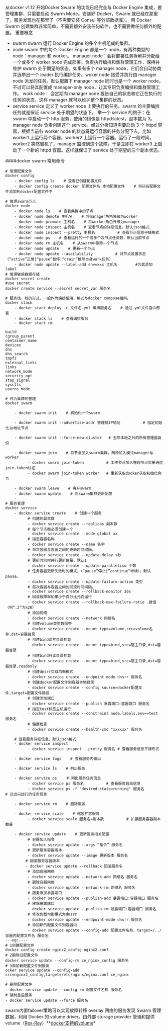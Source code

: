 从docker v1.12 开始Docker Swarm 的功能已经完全与 Docker Engine 集成，要管理集群，只需要启动 Swarm Mode。安装好 Docker，Swarm 就已经在那里了，服务发现也在那里了（不需要安装 Consul 等外部数据库）。
用 Docker Swarm 创建集群非常简单，不需要额外安装任何软件，也不需要做任何额外的配置。
重要概念
- swarm
swarm 运行 Docker Engine 的多个主机组成的集群。
- node
swarm 中的每个 Docker Engine 都是一个 node，有两种类型的 node：manager 和 worker。
manager node：会将部署任务拆解并分配给一个或多个 worker node 完成部署。负责执行编排和集群管理工作，保持并维护 swarm 处于期望的状态。如果有多个 manager node，它们会自动协商并选举出一个 leader 执行编排任务。woker node 接受并执行由 manager node 派发的任务。默认配置下 manager node 同时也是一个 worker node，不过可以将其配置成 manager-only node，让其专职负责编排和集群管理工作。
work node： 会定期向 manager node 报告自己的状态和它正在执行的任务的状态，这样 manager 就可以维护整个集群的状态。
- service
service 定义了 worker node 上要执行的任务。swarm 的主要编排任务就是保证 service 处于期望的状态下。
举一个 service 的例子：在 swarm 中启动一个 http 服务，使用的镜像是 httpd:latest，副本数为 3。manager node 负责创建这个 service，经过分析知道需要启动 3 个 httpd 容器，根据当前各 worker node 的状态将运行容器的任务分配下去，比如 worker1 上运行两个容器，worker2 上运行一个容器。运行了一段时间，worker2 突然宕机了，manager 监控到这个故障，于是立即在 worker3 上启动了一个新的 httpd 容器。这样就保证了 service 处于期望的三个副本状态。

####docker swarm 常用命令
```
# 管理配置文件
docker config
    - docker config ls    # 查看已创建配置文件
    - docker config create docker 配置文件名 本地配置文件    # 将已有配置文件添加到docker配置文件中

# 管理swarm节点
docker node
    - docker node ls    # 查看集群中的节点    
    - docker node demote 主机名    # 将manager角色降级为worker     
    - docker node promote 主机名    # 将worker角色升级为manager     
    - docker node inspect 主机名    # 查看节点的详细信息，默认json格式     
    - docker node inspect --pretty 主机名          # 查看节点信息平铺格式     
    - docker node ps    # 查看运行的一个或多个及节点任务数，默认当前节点
    - docker node rm 主机名    # 从swarm中删除一个节点
    - docker node update    # 更新一个节点
    - docker node update --availability          # 对节点设置状态（“active”正常|“pause”暂停|“drain”排除自身work任务）
	- docker node update --label-add env=xxx 主机名		#为其添加 label
# 管理敏感数据存储
docker secret create
#use secret
docker create service --secret secret_var 服务名

# 服务栈，栈的形式，一般作为编排使用，格式与docker compose相同。
docker stack
    - docker stack deploy -c 文件名.yml 编排服务名    # 通过.yml文件指令部署
    - docker stack ls    # 查看编排服务
    - docker stack rm    

build
cgroup_parent
container_name
devices
dns
dns_search
tmpfs
external_links
links
network_mode
security_opt
stop_signal
sysctls
userns_mode

# 作为集群的管理
docker swarm

    - docker swarm init    # 初始化一个swarm

    - docker swarm init --advertise-addr 管理端IP地址          # 指定初始化ip地址节点

	- docker swarm init --force-new-cluster	  # 去除本地之外的所有管理器身份

    - docker swarm join    # 将节点加入swarm集群，两种加入模式manager与worker
          - docker swarm join-token          # 工作节点加入管理节点需要通过join-token认证
          - docker swarm join-token worker   # 重新获取docker获取初始化命令

    - docker swarm leave    # 离开swarm
    - docker swarm update    # 对swarm集群更新配置
    - 
# 服务管理
docker service
    - docker service create    # 创建一个服务
          # 创建的副本数
          - docker service create --replicas 副本数
          # 每个节点都必须创建一个
          - docker service create --mode global xx
          # 指定容器名称
          - docker service create --name 名字
          # 每次容器与容器之间的更新时间间隔。
          - docker service create --update-delay s秒
          # 更新时同时并行更新数量，默认1
          - docker service create --update-parallelism 个数
          # 任务容器更新失败时的模式，（“pause”停止|”continue“继续），默认pause。
          - docker service create --update-failure-action 类型
          # 每次容器与容器之间的回滚时间间隔。
          - docker service create --rollback-monitor 20s
          # 回滚故障率如果小于百分比允许运行
          - docker service create --rollback-max-failure-ratio .数值（列“.2”为%20）
          # 添加网络
          - docker service create --network 网络名
          # 创建volume类型数据卷
          - docker service create --mount type=volume,src=volume名称,dst=容器目录
          # 创建bind读写目录挂载
          - docker service create --mount type=bind,src=宿主目录,dst=容器目录
          # 创建bind只读目录挂载
          - docker service create --mount type=bind,src=宿主目录,dst=容器目录,readonly
          # 创建dnsrr负载均衡模式
          - docker service create --endpoint-mode dnsrr 服务名
          # 创建docker配置文件到容器本地目录
          - docker service create --config source=docker配置文件,target=配置文件路径
          # 创建添加端口
          - docker service create --publish 暴露端口:容器端口 服务名
          # 指定test标签主机运行
          - docker service create --constraint node.labels.env==test 服务名
          # 健康检查
          - docker service create --health-cmd "xxxxxx" 服务名
          
    # 查看服务详细信息，默认json格式
    - docker service inspect          
          - docker service inspect --pretty 服务名	# 查看服务信息平铺形式

    - docker service logs    # 查看服务内输出

    - docker service ls    # 列出服务

    - docker service ps　　 # 列出服务任务信息
          - docker service ps 服务名          # 查看服务启动信息
          - docker service ps -f "desired-state=running" 服务名          # 过滤只运行的任务信息

    - docker service rm    # 删除服务

    - docker service scale    # 缩容扩容服务
          - docker service scale 服务名=副本数          # 扩展服务容器副本数量

    - docker service update    # 更新服务相关配置
          # 容器加入指令
          - docker service update --args “指令” 服务名
          # 更新服务容器版本
          - docker service update --image 更新版本 服务名         
         # 回滚服务容器版本
         - docker service update --rollback 回滚服务名
          # 添加容器网络
          - docker service update --network-add 网络名 服务名
          # 删除容器网络
          - docker service update --network-rm 网络名 服务名
          # 服务添加暴露端口
          - docker service update --publish-add 暴露端口:容器端口 服务名
          # 移除暴露端口
          - docker service update --publish-rm 暴露端口:容器端口 服务名
          # 修改负载均衡模式为dnsrr
          - docker service update --endpoint-mode dnsrr 服务名
          # 添加新的配置文件到容器内
          - docker service update --config-add 配置文件名称，target=/../容器内配置文件名 服务名
---eg:----
# 1创建配置文件
docker config create nginx2_config nginx2.conf 
# 2删除旧配置文件
docker service update --config-rm ce_nginx_config 服务名
# 3添加新配置文件到服务
ocker service update --config-add src=nginx2_config,target=/etc/nginx/nginx.conf ce_nginx

# 删除配置文件
- docker service update --config-rm 配置文件名称 服务名
# 强制重启服务
- docker service update --force 服务名
```
swarm内置failover策略可以实现故障转移
overlay 网络的服务发现
Swarm 管理数据，利用 Docker 的 volume driver。由外部 storage provider 管理和提供 volume（[Rex-Ray](https://rexray.readthedocs.io/en/stable/)）**[docker支持的volume](https://docs.docker.com/engine/extend/legacy_plugins/#volume-plugins)*